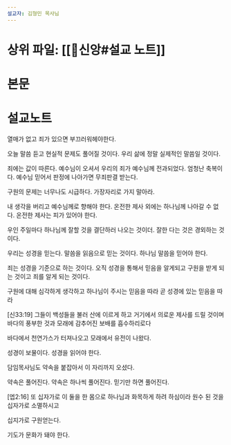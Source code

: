 ```yaml
---
설교자: 김형민 목사님
---
```

# 상위 파일: [[🧭신앙#설교 노트]]

# 본문


# 설교노트
열매가 없고 죄가 있으면 부끄러워헤야한다.

오늘 말씀 듣고 현실적 문제도 풀어질 것이다.
우리 삶에 정말 실제적인 말씀일 것이다.

죄에는 값이 따른다.
예수님이 오셔서 우리의 죄가 예수님께 전과되었다.
엄청난 축복이다.
예수님 믿어서 판정에 나아가면 무죄판결 받는다.

구원의 문제는 너무나도 시급하다.
가장자리로 가지 말아라.

내 생각을 버리고 예수님께로 향해야 한다.
온전한 제사 외에는 하나님께 나아갈 수 없다.
온전한 제사는 피가 있어야 한다.

우인 주일마다 하나님께 잘할 것을 결단하러 나오는 것이더.
잘한 다는 것은 경외하는 것이다.

우리는 성경을 믿는다.
말씀을 읽음으로 믿는 것이다.
하나님 말씀을 믿어야 한다.

죄는 성경을 기준으로 하는 것이다.
오직 성경을 통해서 믿음을 알게되고 구원을 받게 되는 것이고 죄를 알게 되는 것이다.

구원에 대해 심각하게 생각하고 하나님이 주시는 믿음을 따라 곧 성경에 있는 믿음을 따라 

[신33:19] 그들이 백성들을 불러 산에 이르게 하고 거기에서 의로운 제사를 드릴 것이며 바다의 풍부한 것과 모래에 감추어진 보배를 흡수하리로다

바다에서 천연가스가 터져나오고 모래에서 유전이 나왔다.

성경이 보물이다.
성경을 읽어야 한다.

담임목사님도 약속을 붙잡아서 이 자리까지 오셨다.

약속은 풀어진다.
약속은 하나씩 풀어진다.
믿기만 하면 풀어진다.

[엡2:16] 또 십자가로 이 둘을 한 몸으로 하나님과 화목하게 하려 하심이라 원수 된 것을 십자가로 소멸하시고

십지가로 구원얻는다.

기도가 문화가 돼야 한다.

